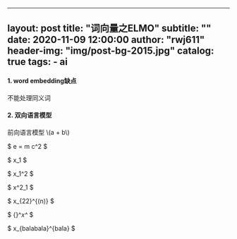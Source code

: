<head>
    <script src="https://cdn.mathjax.org/mathjax/latest/MathJax.js?config=TeX-AMS-MML_HTMLorMML" type="text/javascript"></script>
    <script type="text/x-mathjax-config">
        MathJax.Hub.Config({
            tex2jax: {
            skipTags: ['script', 'noscript', 'style', 'textarea', 'pre'],
            inlineMath: [['$','$']]
            }
        });
    </script>
</head>

---
layout:     post
title:      "词向量之ELMO"
subtitle:   ""
date:       2020-11-09 12:00:00
author:     "rwj611"
header-img: "img/post-bg-2015.jpg"
catalog: true
tags:
    - ai
---

#### 1. word embedding缺点
不能处理同义词


#### 2. 双向语言模型
前向语言模型 \\(a + b\\)

$ e = m c^2 $

$ x_1 $

$ x_1^2 $

$ x^2_1 $

$ x_{22}^{(n)} $

$ {}^*x^* $

$ x_{balabala}^{bala} $


